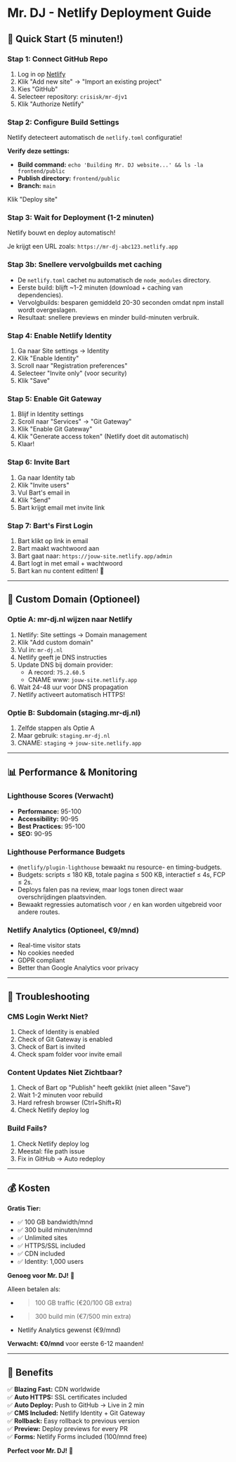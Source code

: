 # Mr. DJ - Netlify Deployment Guide

## 🚀 Quick Start (5 minuten!)

### Stap 1: Connect GitHub Repo
1. Log in op [Netlify](https://app.netlify.com)
2. Klik "Add new site" → "Import an existing project"
3. Kies "GitHub"
4. Selecteer repository: `crisisk/mr-djv1`
5. Klik "Authorize Netlify"

### Stap 2: Configure Build Settings
Netlify detecteert automatisch de `netlify.toml` configuratie!

**Verify deze settings:**
- **Build command:** `echo 'Building Mr. DJ website...' && ls -la frontend/public`
- **Publish directory:** `frontend/public`
- **Branch:** `main`

Klik "Deploy site"

### Stap 3: Wait for Deployment (1-2 minuten)
Netlify bouwt en deploy automatisch!

Je krijgt een URL zoals: `https://mr-dj-abc123.netlify.app`

### Stap 3b: Snellere vervolgbuilds met caching
- De `netlify.toml` cachet nu automatisch de `node_modules` directory.
- Eerste build: blijft ~1-2 minuten (download + caching van dependencies).
- Vervolgbuilds: besparen gemiddeld 20-30 seconden omdat npm install wordt overgeslagen.
- Resultaat: snellere previews en minder build-minuten verbruik.

### Stap 4: Enable Netlify Identity
1. Ga naar Site settings → Identity
2. Klik "Enable Identity"
3. Scroll naar "Registration preferences"
4. Selecteer "Invite only" (voor security)
5. Klik "Save"

### Stap 5: Enable Git Gateway
1. Blijf in Identity settings
2. Scroll naar "Services" → "Git Gateway"
3. Klik "Enable Git Gateway"
4. Klik "Generate access token" (Netlify doet dit automatisch)
5. Klaar!

### Stap 6: Invite Bart
1. Ga naar Identity tab
2. Klik "Invite users"
3. Vul Bart's email in
4. Klik "Send"
5. Bart krijgt email met invite link

### Stap 7: Bart's First Login
1. Bart klikt op link in email
2. Bart maakt wachtwoord aan
3. Bart gaat naar: `https://jouw-site.netlify.app/admin`
4. Bart logt in met email + wachtwoord
5. Bart kan nu content editten! 🎉

---

## 🎯 Custom Domain (Optioneel)

### Optie A: mr-dj.nl wijzen naar Netlify
1. Netlify: Site settings → Domain management
2. Klik "Add custom domain"
3. Vul in: `mr-dj.nl`
4. Netlify geeft je DNS instructies
5. Update DNS bij domain provider:
   - A record: `75.2.60.5`
   - CNAME www: `jouw-site.netlify.app`
6. Wait 24-48 uur voor DNS propagation
7. Netlify activeert automatisch HTTPS!

### Optie B: Subdomain (staging.mr-dj.nl)
1. Zelfde stappen als Optie A
2. Maar gebruik: `staging.mr-dj.nl`
3. CNAME: `staging` → `jouw-site.netlify.app`

---

## 📊 Performance & Monitoring

### Lighthouse Scores (Verwacht)
- **Performance:** 95-100
- **Accessibility:** 90-95
- **Best Practices:** 95-100
- **SEO:** 90-95

### Lighthouse Performance Budgets
- `@netlify/plugin-lighthouse` bewaakt nu resource- en timing-budgets.
- Budgets: scripts ≤ 180 KB, totale pagina ≤ 500 KB, interactief ≤ 4s, FCP ≤ 2s.
- Deploys falen pas na review, maar logs tonen direct waar overschrijdingen plaatsvinden.
- Bewaakt regressies automatisch voor `/` en kan worden uitgebreid voor andere routes.

### Netlify Analytics (Optioneel, €9/mnd)
- Real-time visitor stats
- No cookies needed
- GDPR compliant
- Better than Google Analytics voor privacy

---

## 🔧 Troubleshooting

### CMS Login Werkt Niet?
1. Check of Identity is enabled
2. Check of Git Gateway is enabled
3. Check of Bart is invited
4. Check spam folder voor invite email

### Content Updates Niet Zichtbaar?
1. Check of Bart op "Publish" heeft geklikt (niet alleen "Save")
2. Wait 1-2 minuten voor rebuild
3. Hard refresh browser (Ctrl+Shift+R)
4. Check Netlify deploy log

### Build Fails?
1. Check Netlify deploy log
2. Meestal: file path issue
3. Fix in GitHub → Auto redeploy

---

## 💰 Kosten

**Gratis Tier:**
- ✅ 100 GB bandwidth/mnd
- ✅ 300 build minuten/mnd
- ✅ Unlimited sites
- ✅ HTTPS/SSL included
- ✅ CDN included
- ✅ Identity: 1,000 users

**Genoeg voor Mr. DJ!** 🎉

Alleen betalen als:
- > 100 GB traffic (€20/100 GB extra)
- > 300 build min (€7/500 min extra)
- Netlify Analytics gewenst (€9/mnd)

**Verwacht: €0/mnd** voor eerste 6-12 maanden!

---

## 🎉 Benefits

✅ **Blazing Fast:** CDN worldwide  
✅ **Auto HTTPS:** SSL certificates included  
✅ **Auto Deploy:** Push to GitHub → Live in 2 min  
✅ **CMS Included:** Netlify Identity + Git Gateway  
✅ **Rollback:** Easy rollback to previous version  
✅ **Preview:** Deploy previews for every PR  
✅ **Forms:** Netlify Forms included (100/mnd free)  

**Perfect voor Mr. DJ!** 🚀

